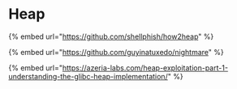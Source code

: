 # Heap

{% embed url="https://github.com/shellphish/how2heap" %}

{% embed url="https://github.com/guyinatuxedo/nightmare" %}

{% embed url="https://azeria-labs.com/heap-exploitation-part-1-understanding-the-glibc-heap-implementation/" %}



